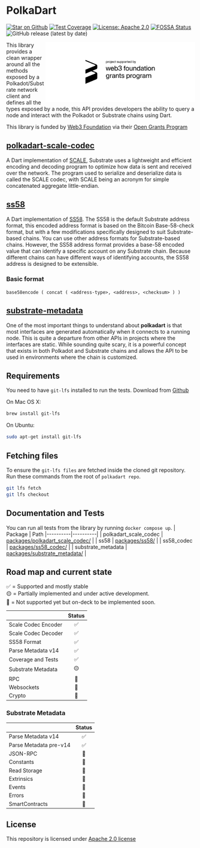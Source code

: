 # **PolkaDart**

[![Star on Github](https://img.shields.io/github/stars/rankanizer/polkadart.svg?style=flat&logo=github&colorB=deeppink&label=stars)](https://github.com/rankanizer/polkadart)
[![Test Coverage](https://api.codeclimate.com/v1/badges/156365ed1c65ff0d7b8c/test_coverage)](https://codeclimate.com/github/rankanizer/polkadart/test_coverage)
[![License: Apache 2.0](https://img.shields.io/badge/license-Apache%202.0-purple.svg)](https://www.apache.org/licenses/LICENSE-2.0)
[![FOSSA Status](https://app.fossa.com/api/projects/git%2Bgithub.com%2Frankanizer%2Fpolkadart.svg?type=shield)](https://app.fossa.com/projects/git%2Bgithub.com%2Frankanizer%2Fpolkadart?ref=badge_shield) <!-- markdown-link-check-disable-line -->
![GitHub release (latest by date)](https://img.shields.io/github/v/release/rankanizer/polkadart)

<img align="right" width="400" src="https://raw.githubusercontent.com/w3f/Grants-Program/00855ef70bc503433dc9fccc057c2f66a426a82b/static/img/badge_black.svg" />

This library provides a clean wrapper around all the methods exposed by a Polkadot/Substrate network client and defines all the types exposed by a node, this API provides developers the ability to query a node and interact with the Polkadot or Substrate chains using Dart.

This library is funded by [Web3 Foundation](https://web3.foundation/) via their [Open Grants Program](https://github.com/w3f/Open-Grants-Program)

## [polkadart-scale-codec](./packages/polkadart_scale_codec/)

A Dart implementation of [SCALE](https://docs.substrate.io/reference/scale-codec/), Substrate uses a lightweight and efficient encoding and decoding program to optimize how data is sent and received over the network. The program used to serialize and deserialize data is called the SCALE codec, with SCALE being an acronym for simple concatenated aggregate little-endian.

## [ss58](./packages/ss58/)

A Dart implementation of [SS58](https://docs.substrate.io/reference/address-formats/). The SS58 is the default Substrate address format, this encoded address format is based on the Bitcoin Base-58-check format, but with a few modifications specifically designed to suit Substrate-based chains. You can use other address formats for Substrate-based chains. However, the SS58 address format provides a base-58 encoded value that can identify a specific account on any Substrate chain. Because different chains can have different ways of identifying accounts, the SS58 address is designed to be extensible.

### Basic format

```
base58encode ( concat ( <address-type>, <address>, <checksum> ) )
```

## [substrate-metadata](./packages/substrate_metadata/)

One of the most important things to understand about **polkadart** is that most interfaces are generated automatically when it connects to a running node. This is quite a departure from other APIs in projects where the interfaces are static. While sounding quite scary, it is a powerful concept that exists in both Polkadot and Substrate chains and allows the API to be used in environments where the chain is customized.

## Requirements

You need to have `git-lfs` installed to run the tests. Download from [Github](https://git-lfs.github.com)

On Mac OS X:

```bash
brew install git-lfs
```

On Ubuntu:

```bash
sudo apt-get install git-lfs
```

## Fetching files

To ensure the `git-lfs files` are fetched inside the cloned git repository. Run these commands from the root of `polkadart repo`.

```bash
git lfs fetch
git lfs checkout
```

## Documentation and Tests

You can run all tests from the library by running `docker compose up`.
| Package | Path
|----------|----------|
| polkadart_scale_codec | [packages/polkadart_scale_codec/](./packages/polkadart_scale_codec/) |
| ss58 | [packages/ss58/](./packages/ss58/) |
| ss58_codec | [packages/ss58_codec/](./packages/ss58_codec/) |
| substrate_metadata | [packages/substrate_metadata/](./packages/substrate_metadata/) |

## Road map and current state

✅ = Supported and mostly stable<br/>
🟡 = Partially implemented and under active development.<br/>
🔴 = Not supported yet but on-deck to be implemented soon.

|                     | Status |
| ------------------- | :----: |
| Scale Codec Encoder |   ✅    |
| Scale Codec Decoder |   ✅    |
| SS58 Format         |   ✅    |
| Parse Metadata v14  |   ✅    |
| Coverage and Tests  |   ✅    |
| Substrate Metadata  |   🟡    |
| RPC                 |   🔴    |
| Websockets          |   🔴    |
| Crypto              |   🔴    |

### Substrate Metadata

|                        | Status |
| ---------------------- | :----: |
| Parse Metadata v14     |   ✅    |
| Parse Metadata pre-v14 |   ✅    |
| JSON-RPC               |   🔴    |
| Constants              |   🔴    |
| Read Storage           |   🔴    |
| Extrinsics             |   🔴    |
| Events                 |   🔴    |
| Errors                 |   🔴    |
| SmartContracts         |   🔴    |

## **License**
This repository is licensed under [Apache 2.0 license](https://github.com/rankanizer/polkadart/blob/main/LICENSE)
